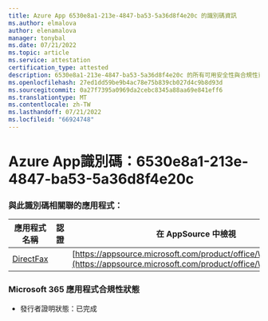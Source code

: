 ```yaml
---
title: Azure App 6530e8a1-213e-4847-ba53-5a36d8f4e20c 的識別碼資訊
ms.author: elmalova
author: elenamalova
manager: tonybal
ms.date: 07/21/2022
ms.topic: article
ms.service: attestation
certification_type: attested
description: 6530e8a1-213e-4847-ba53-5a36d8f4e20c 的所有可用安全性與合規性資訊。
ms.openlocfilehash: 27ed1dd59be9b4ac78e75b839cb027d4c9b8d93d
ms.sourcegitcommit: 0a27f7395a0969da2cebc8345a88aa69e841eff6
ms.translationtype: MT
ms.contentlocale: zh-TW
ms.lasthandoff: 07/21/2022
ms.locfileid: "66924748"
---
```

# <a name="azure-app-id-6530e8a1-213e-4847-ba53-5a36d8f4e20c"></a>Azure App識別碼：6530e8a1-213e-4847-ba53-5a36d8f4e20c


### <a name="apps-associated-with-this-id"></a>與此識別碼相關聯的應用程式：
| **應用程式名稱** | **認證** | **在 AppSource 中檢視** |
|--------------|---------------|-----------------------|
| [DirectFax](../forward/WA200002054.md) |  | [https://appsource.microsoft.com/product/office/WA200002054](https://appsource.microsoft.com/product/office/WA200002054) |

### <a name="microsoft-365-app-compliance-status"></a>Microsoft 365 應用程式合規性狀態
- 發行者證明狀態：已完成
